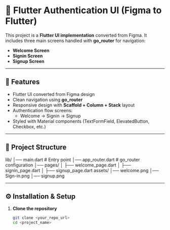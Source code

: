 # 📱 Flutter Authentication UI (Figma to Flutter)

This project is a **Flutter UI implementation** converted from Figma. It includes three main screens handled with **go_router** for navigation:

- **Welcome Screen**
- **Signin Screen**
- **Signup Screen**

---

## 🚀 Features

- Flutter UI converted from Figma design  
- Clean navigation using **go_router**  
- Responsive design with **Scaffold + Column + Stack** layout  
- Authentication flow screens:  
  - Welcome → Signin → Signup  
- Styled with Material components (TextFormField, ElevatedButton, Checkbox, etc.)

---

## 📂 Project Structure

lib/
│── main.dart # Entry point
│── app_router.dart # go_router configuration
│── pages/
│ ├── welcome_page.dart
│ ├── signin_page.dart
│ ├── signup_page.dart
assets/
│── welcome.png
│── Sign-in.png
│── signup.png

---

## ⚙️ Installation & Setup

1. **Clone the repository**
   ```bash
   git clone <your_repo_url>
   cd <project_name>